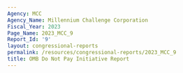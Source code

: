 ```yaml
---
Agency: MCC
Agency_Name: Millennium Challenge Corporation
Fiscal_Year: 2023
Page_Name: 2023_MCC_9
Report_Id: '9'
layout: congressional-reports
permalink: /resources/congressional-reports/2023_MCC_9
title: OMB Do Not Pay Initiative Report
---
```

